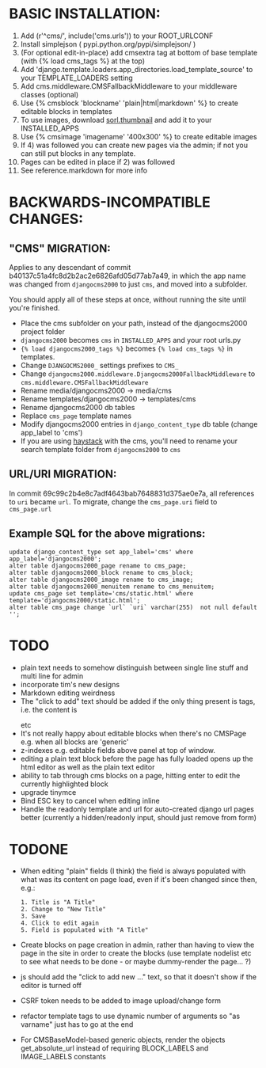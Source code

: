 BASIC INSTALLATION:
==================

1. Add (r'^cms/', include('cms.urls')) to your ROOT_URLCONF
2. Install simplejson ( pypi.python.org/pypi/simplejson/ )
2. (For optional edit-in-place) add cmsextra tag at bottom of base template (with {% load cms_tags %} at the top)
3. Add 'django.template.loaders.app_directories.load_template_source' to your TEMPLATE_LOADERS setting
4. Add cms.middleware.CMSFallbackMiddleware to your middleware classes (optional)
5. Use {% cmsblock 'blockname' 'plain|html|markdown' %} to create editable blocks in templates
6. To use images, download [sorl.thumbnail](https://github.com/sorl/sorl-thumbnail) and add it to your INSTALLED_APPS
7. Use {% cmsimage 'imagename' '400x300' %} to create editable images 
8. If 4) was followed you can create new pages via the admin; if not you can still put blocks in any template.
9. Pages can be edited in place if 2) was followed
10. See reference.markdown for more info




BACKWARDS-INCOMPATIBLE CHANGES:
===============================

"CMS" MIGRATION:
----------------

Applies to any descendant of commit b40137c51a4fc8d2b2ac2e6826afd05d77ab7a49,
in which the app name was changed from `djangocms2000` to just `cms`, and moved
into a subfolder.

You should apply all of these steps at once, without running the site until
you're finished.

- Place the cms subfolder on your path, instead of the djangocms2000 project folder
- `djangocms2000` becomes `cms` in `INSTALLED_APPS` and your root urls.py
- `{% load djangocms2000_tags %}` becomes `{% load cms_tags %}` in templates.
- Change `DJANGOCMS2000_` settings prefixes to `CMS_`
- Change `djangocms2000.middleware.Djangocms2000FallbackMiddleware` to `cms.middleware.CMSFallbackMiddleware`
- Rename media/djangocms2000 -> media/cms
- Rename templates/djangocms2000 -> templates/cms
- Rename djangocms2000 db tables
- Replace `cms_page` template names
- Modify djangocms2000 entries in `django_content_type` db table (change app_label to 'cms')
- If you are using [haystack](http://haystacksearch.org/) with the cms, you'll need to rename your search template folder from `djangocms2000` to `cms`

URL/URI MIGRATION:
------------------

In commit 69c99c2b4e8c7adf4643bab7648831d375ae0e7a, all references to `uri` became
`url`. To migrate, change the `cms_page.uri` field to `cms_page.url`

Example SQL for the above migrations:
-------------------------------------

    update django_content_type set app_label='cms' where app_label='djangocms2000';
    alter table djangocms2000_page rename to cms_page;
    alter table djangocms2000_block rename to cms_block;
    alter table djangocms2000_image rename to cms_image;
    alter table djangocms2000_menuitem rename to cms_menuitem;
    update cms_page set template='cms/static.html' where template='djangocms2000/static.html';
    alter table cms_page change `url` `uri` varchar(255)  not null default '';



TODO
====

- plain text needs to somehow distinguish between single line stuff and multi line for admin
- incorporate tim's new designs
- Markdown editing weirdness
- The "click to add" text should be added if the only thing present is tags, i.e. the content is <p></p> etc
- It's not really happy about editable blocks when there's no CMSPage
  e.g. when all blocks are 'generic'
- z-indexes e.g. editable fields above panel at top of window.
- editing a plain text block before the page has fully loaded opens up the html editor as well as the plain text editor
- ability to tab through cms blocks on a page, hitting enter to edit the currently highlighted block
- upgrade tinymce
- Bind ESC key to cancel when editing inline
- Handle the readonly template and url for auto-created django url pages better (currently a hidden/readonly input, should just remove from form)


TODONE
======

- When editing "plain" fields (I think) the field is always populated 
  with what was its content on page load, even if it's been changed 
  since then, e.g.:
  	
      1. Title is "A Title"
      2. Change to "New Title"
      3. Save
      4. Click to edit again
      5. Field is populated with "A Title"

- Create blocks on page creation in admin, rather than having to view the page in 
   the site in order to create the blocks (use template nodelist etc to see what 
   needs to be done - or maybe dummy-render the page... ?)
- js should add the "click to add new ..." text, so that it doesn't show if the 
  editor is turned off
- CSRF token needs to be added to image upload/change form
- refactor template tags to use dynamic number of arguments so "as varname" just has to go at the end
- For CMSBaseModel-based generic objects, render the objects get\_absolute\_url instead
  of requiring BLOCK\_LABELS and IMAGE\_LABELS constants
